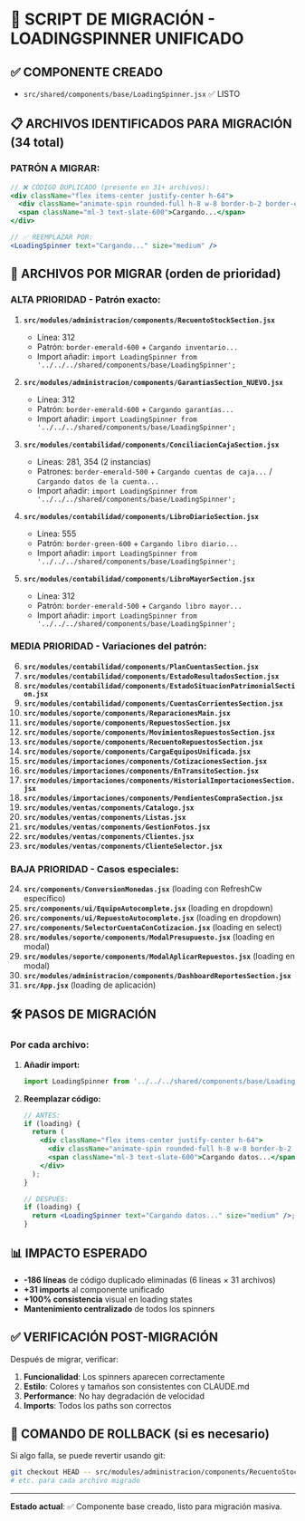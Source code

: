 # 🚀 SCRIPT DE MIGRACIÓN - LOADINGSPINNER UNIFICADO

## ✅ **COMPONENTE CREADO**
- `src/shared/components/base/LoadingSpinner.jsx` ✅ LISTO

## 📋 **ARCHIVOS IDENTIFICADOS PARA MIGRACIÓN (34 total)**

### **PATRÓN A MIGRAR:**
```jsx
// ❌ CÓDIGO DUPLICADO (presente en 31+ archivos):
<div className="flex items-center justify-center h-64">
  <div className="animate-spin rounded-full h-8 w-8 border-b-2 border-emerald-600"></div>
  <span className="ml-3 text-slate-600">Cargando...</span>
</div>

// ✅ REEMPLAZAR POR:
<LoadingSpinner text="Cargando..." size="medium" />
```

## 📂 **ARCHIVOS POR MIGRAR (orden de prioridad)**

### **ALTA PRIORIDAD - Patrón exacto:**

1. **`src/modules/administracion/components/RecuentoStockSection.jsx`**
   - Línea: 312
   - Patrón: `border-emerald-600` + `Cargando inventario...`
   - Import añadir: `import LoadingSpinner from '../../../shared/components/base/LoadingSpinner';`

2. **`src/modules/administracion/components/GarantiasSection_NUEVO.jsx`** 
   - Línea: 312
   - Patrón: `border-emerald-600` + `Cargando garantías...`
   - Import añadir: `import LoadingSpinner from '../../../shared/components/base/LoadingSpinner';`

3. **`src/modules/contabilidad/components/ConciliacionCajaSection.jsx`**
   - Líneas: 281, 354 (2 instancias)
   - Patrones: `border-emerald-500` + `Cargando cuentas de caja...` / `Cargando datos de la cuenta...`
   - Import añadir: `import LoadingSpinner from '../../../shared/components/base/LoadingSpinner';`

4. **`src/modules/contabilidad/components/LibroDiarioSection.jsx`**
   - Línea: 555
   - Patrón: `border-green-600` + `Cargando libro diario...`
   - Import añadir: `import LoadingSpinner from '../../../shared/components/base/LoadingSpinner';`

5. **`src/modules/contabilidad/components/LibroMayorSection.jsx`**
   - Línea: 312 
   - Patrón: `border-emerald-500` + `Cargando libro mayor...`
   - Import añadir: `import LoadingSpinner from '../../../shared/components/base/LoadingSpinner';`

### **MEDIA PRIORIDAD - Variaciones del patrón:**

6. **`src/modules/contabilidad/components/PlanCuentasSection.jsx`**
7. **`src/modules/contabilidad/components/EstadoResultadosSection.jsx`**
8. **`src/modules/contabilidad/components/EstadoSituacionPatrimonialSection.jsx`**
9. **`src/modules/contabilidad/components/CuentasCorrientesSection.jsx`**
10. **`src/modules/soporte/components/ReparacionesMain.jsx`**
11. **`src/modules/soporte/components/RepuestosSection.jsx`**
12. **`src/modules/soporte/components/MovimientosRepuestosSection.jsx`**
13. **`src/modules/soporte/components/RecuentoRepuestosSection.jsx`**
14. **`src/modules/soporte/components/CargaEquiposUnificada.jsx`**
15. **`src/modules/importaciones/components/CotizacionesSection.jsx`**
16. **`src/modules/importaciones/components/EnTransitoSection.jsx`**
17. **`src/modules/importaciones/components/HistorialImportacionesSection.jsx`**
18. **`src/modules/importaciones/components/PendientesCompraSection.jsx`**
19. **`src/modules/ventas/components/Catalogo.jsx`**
20. **`src/modules/ventas/components/Listas.jsx`**
21. **`src/modules/ventas/components/GestionFotos.jsx`**
22. **`src/modules/ventas/components/Clientes.jsx`**
23. **`src/modules/ventas/components/ClienteSelector.jsx`**

### **BAJA PRIORIDAD - Casos especiales:**

24. **`src/components/ConversionMonedas.jsx`** (loading con RefreshCw específico)
25. **`src/components/ui/EquipoAutocomplete.jsx`** (loading en dropdown)
26. **`src/components/ui/RepuestoAutocomplete.jsx`** (loading en dropdown)
27. **`src/components/SelectorCuentaConCotizacion.jsx`** (loading en select)
28. **`src/modules/soporte/components/ModalPresupuesto.jsx`** (loading en modal)
29. **`src/modules/soporte/components/ModalAplicarRepuestos.jsx`** (loading en modal)
30. **`src/modules/administracion/components/DashboardReportesSection.jsx`**
31. **`src/App.jsx`** (loading de aplicación)

## 🛠️ **PASOS DE MIGRACIÓN**

### **Por cada archivo:**

1. **Añadir import:**
   ```jsx
   import LoadingSpinner from '../../../shared/components/base/LoadingSpinner';
   ```

2. **Reemplazar código:**
   ```jsx
   // ANTES:
   if (loading) {
     return (
       <div className="flex items-center justify-center h-64">
         <div className="animate-spin rounded-full h-8 w-8 border-b-2 border-emerald-600"></div>
         <span className="ml-3 text-slate-600">Cargando datos...</span>
       </div>
     );
   }

   // DESPUÉS:
   if (loading) {
     return <LoadingSpinner text="Cargando datos..." size="medium" />;
   }
   ```

## 📊 **IMPACTO ESPERADO**

- **-186 líneas** de código duplicado eliminadas (6 líneas × 31 archivos)
- **+31 imports** al componente unificado
- **+100% consistencia** visual en loading states
- **Mantenimiento centralizado** de todos los spinners

## ✅ **VERIFICACIÓN POST-MIGRACIÓN**

Después de migrar, verificar:
1. **Funcionalidad**: Los spinners aparecen correctamente
2. **Estilo**: Colores y tamaños son consistentes con CLAUDE.md
3. **Performance**: No hay degradación de velocidad
4. **Imports**: Todos los paths son correctos

## 🔄 **COMANDO DE ROLLBACK (si es necesario)**

Si algo falla, se puede revertir usando git:
```bash
git checkout HEAD -- src/modules/administracion/components/RecuentoStockSection.jsx
# etc. para cada archivo migrado
```

---

**Estado actual**: ✅ Componente base creado, listo para migración masiva.
